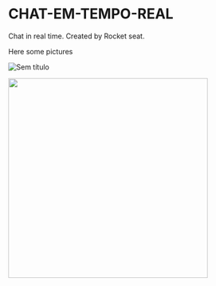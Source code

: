 # CHAT-EM-TEMPO-REAL
Chat in real time. Created by Rocket seat.

Here some pictures






![Sem título](https://user-images.githubusercontent.com/81423690/178111516-cf0d5d7f-b4de-4575-8609-0e682698a832.png)





<img width="400px" src="https://user-images.githubusercontent.com/81423690/178111400-ab1149c3-1f2b-4b35-b89a-15d77fad9554.jpeg">


